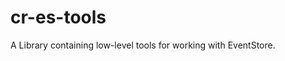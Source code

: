 cr-es-tools
======================

A Library containing low-level tools for working with EventStore.
